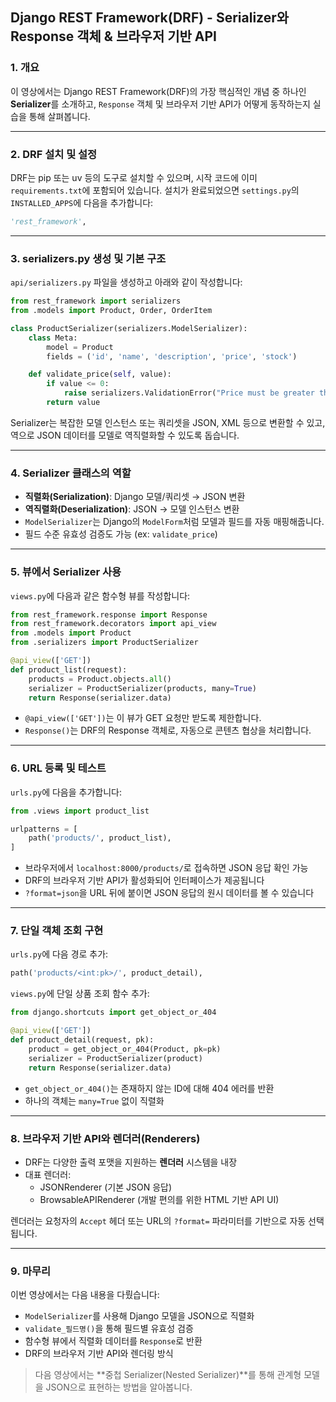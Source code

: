 ## Django REST Framework(DRF) - Serializer와 Response 객체 & 브라우저 기반 API

### 1. 개요

이 영상에서는 Django REST Framework(DRF)의 가장 핵심적인 개념 중 하나인 **Serializer**를 소개하고, `Response` 객체 및 브라우저 기반 API가 어떻게 동작하는지 실습을 통해 살펴봅니다.

---

### 2. DRF 설치 및 설정

DRF는 pip 또는 uv 등의 도구로 설치할 수 있으며, 시작 코드에 이미 `requirements.txt`에 포함되어 있습니다. 설치가 완료되었으면 `settings.py`의 `INSTALLED_APPS`에 다음을 추가합니다:

```python
'rest_framework',
```

---

### 3. serializers.py 생성 및 기본 구조

`api/serializers.py` 파일을 생성하고 아래와 같이 작성합니다:

```python
from rest_framework import serializers
from .models import Product, Order, OrderItem

class ProductSerializer(serializers.ModelSerializer):
    class Meta:
        model = Product
        fields = ('id', 'name', 'description', 'price', 'stock')

    def validate_price(self, value):
        if value <= 0:
            raise serializers.ValidationError("Price must be greater than 0.")
        return value
```

Serializer는 복잡한 모델 인스턴스 또는 쿼리셋을 JSON, XML 등으로 변환할 수 있고, 역으로 JSON 데이터를 모델로 역직렬화할 수 있도록 돕습니다.

---

### 4. Serializer 클래스의 역할

- **직렬화(Serialization)**: Django 모델/쿼리셋 → JSON 변환
- **역직렬화(Deserialization)**: JSON → 모델 인스턴스 변환
- `ModelSerializer`는 Django의 `ModelForm`처럼 모델과 필드를 자동 매핑해줍니다.
- 필드 수준 유효성 검증도 가능 (ex: `validate_price`)

---

### 5. 뷰에서 Serializer 사용

`views.py`에 다음과 같은 함수형 뷰를 작성합니다:

```python
from rest_framework.response import Response
from rest_framework.decorators import api_view
from .models import Product
from .serializers import ProductSerializer

@api_view(['GET'])
def product_list(request):
    products = Product.objects.all()
    serializer = ProductSerializer(products, many=True)
    return Response(serializer.data)
```

- `@api_view(['GET'])`는 이 뷰가 GET 요청만 받도록 제한합니다.
- `Response()`는 DRF의 Response 객체로, 자동으로 콘텐츠 협상을 처리합니다.

---

### 6. URL 등록 및 테스트

`urls.py`에 다음을 추가합니다:

```python
from .views import product_list

urlpatterns = [
    path('products/', product_list),
]
```

- 브라우저에서 `localhost:8000/products/`로 접속하면 JSON 응답 확인 가능
- DRF의 브라우저 기반 API가 활성화되어 인터페이스가 제공됩니다
- `?format=json`을 URL 뒤에 붙이면 JSON 응답의 원시 데이터를 볼 수 있습니다

---

### 7. 단일 객체 조회 구현

`urls.py`에 다음 경로 추가:

```python
path('products/<int:pk>/', product_detail),
```

`views.py`에 단일 상품 조회 함수 추가:

```python
from django.shortcuts import get_object_or_404

@api_view(['GET'])
def product_detail(request, pk):
    product = get_object_or_404(Product, pk=pk)
    serializer = ProductSerializer(product)
    return Response(serializer.data)
```

- `get_object_or_404()`는 존재하지 않는 ID에 대해 404 에러를 반환
- 하나의 객체는 `many=True` 없이 직렬화

---

### 8. 브라우저 기반 API와 렌더러(Renderers)

- DRF는 다양한 출력 포맷을 지원하는 **렌더러** 시스템을 내장
- 대표 렌더러:
  - JSONRenderer (기본 JSON 응답)
  - BrowsableAPIRenderer (개발 편의를 위한 HTML 기반 API UI)

렌더러는 요청자의 `Accept` 헤더 또는 URL의 `?format=` 파라미터를 기반으로 자동 선택됩니다.

---

### 9. 마무리

이번 영상에서는 다음 내용을 다뤘습니다:

- `ModelSerializer`를 사용해 Django 모델을 JSON으로 직렬화
- `validate_필드명()`을 통해 필드별 유효성 검증
- 함수형 뷰에서 직렬화 데이터를 `Response`로 반환
- DRF의 브라우저 기반 API와 렌더링 방식

> 다음 영상에서는 \*\*중첩 Serializer(Nested Serializer)\*\*를 통해 관계형 모델을 JSON으로 표현하는 방법을 알아봅니다.

